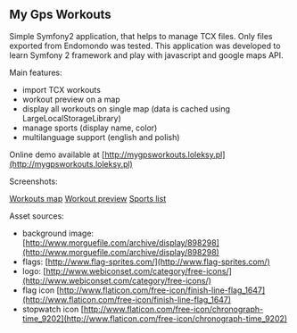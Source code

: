 ## My Gps Workouts

Simple Symfony2 application, that helps to manage TCX files. 
Only files exported from Endomondo was tested. 
This application was developed to learn Symfony 2 framework and play with javascript and google maps API.

Main features:
* import TCX workouts
* workout preview on a map
* display all workouts on single map (data is cached using LargeLocalStorageLibrary)
* manage sports (display name, color)
* multilanguage support (english and polish)

Online demo available at  [http://mygpsworkouts.loleksy.pl](http://mygpsworkouts.loleksy.pl) 
 
Screenshots:

[Workouts map](master/src/AppBundle/Resources/public/images/demo1.png?raw=true "Workouts map")
[Workout preview](master/src/AppBundle/Resources/public/images/demo2.png?raw=true "Sports list")
[Sports list](master/src/AppBundle/Resources/public/images/demo3.png?raw=true "Sports list")

Asset sources:

* background image: [http://www.morguefile.com/archive/display/898298](http://www.morguefile.com/archive/display/898298) 
* flags: [http://www.flag-sprites.com/](http://www.flag-sprites.com/) 
* logo: [http://www.webiconset.com/category/free-icons/](http://www.webiconset.com/category/free-icons/)
* flag icon [http://www.flaticon.com/free-icon/finish-line-flag_1647](http://www.flaticon.com/free-icon/finish-line-flag_1647)
* stopwatch icon [http://www.flaticon.com/free-icon/chronograph-time_9202](http://www.flaticon.com/free-icon/chronograph-time_9202)